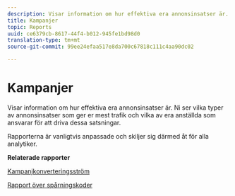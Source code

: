 ```yaml
---
description: Visar information om hur effektiva era annonsinsatser är. Ni ser vilka typer av annonsinsatser som ger er mest trafik och vilka av era anställda som ansvarar för att driva dessa satsningar.
title: Kampanjer
topic: Reports
uuid: ce6379cb-8617-44f4-b012-945fe1bd98d0
translation-type: tm+mt
source-git-commit: 99ee24efaa517e8da700c67818c111c4aa90dc02

---
```



# Kampanjer

Visar information om hur effektiva era annonsinsatser är. Ni ser vilka typer av annonsinsatser som ger er mest trafik och vilka av era anställda som ansvarar för att driva dessa satsningar.

Rapporterna är vanligtvis anpassade och skiljer sig därmed åt för alla analytiker.

**Relaterade rapporter**

[Kampanjkonverteringsström](/help/components/c-variables/dimensionslist/reports-campaign-conversion-funnel.md)

[Rapport över spårningskoder](/help/components/c-variables/dimensionslist/reports-tracking-codes.md)
